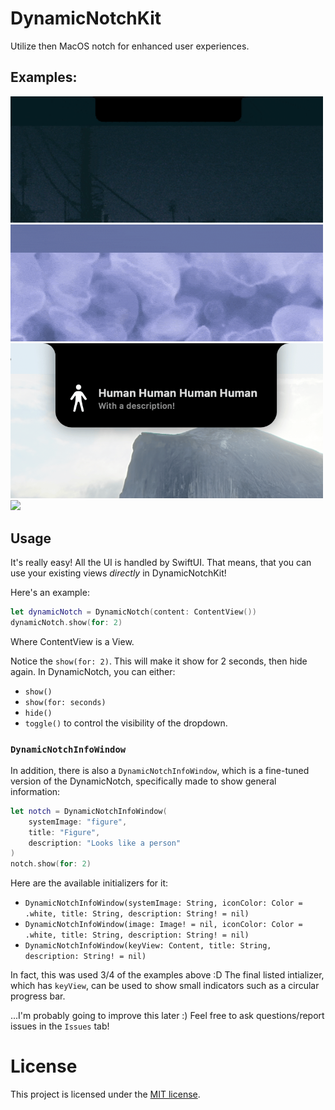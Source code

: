 # DynamicNotchKit
Utilize then MacOS notch for enhanced user experiences.

## Examples:

<img src="media/output-device.gif" width="500"/>

<img src="media/battery.gif" width="500"/>

<img src="media/info-panel.png" width="500"/>

<img src="media/window-management.gif" width="500"/>

## Usage

It's really easy! All the UI is handled by SwiftUI. That means, that you can use your existing views *directly* in DynamicNotchKit!

Here's an example:
```swift
let dynamicNotch = DynamicNotch(content: ContentView())
dynamicNotch.show(for: 2)
```

Where ContentView is a View.

Notice the `show(for: 2)`. This will make it show for 2 seconds, then hide again. In DynamicNotch, you can either:
- `show()`
- `show(for: seconds)`
- `hide()`
- `toggle()`
to control the visibility of the dropdown.

### `DynamicNotchInfoWindow`

In addition, there is also a `DynamicNotchInfoWindow`, which is a fine-tuned version of the DynamicNotch, specifically made to show general information:
```swift
let notch = DynamicNotchInfoWindow(
    systemImage: "figure",
    title: "Figure",
    description: "Looks like a person"
)
notch.show(for: 2)
```

Here are the available initializers for it:
- `DynamicNotchInfoWindow(systemImage: String, iconColor: Color = .white, title: String, description: String! = nil)`
- `DynamicNotchInfoWindow(image: Image! = nil, iconColor: Color = .white, title: String, description: String! = nil)`
- `DynamicNotchInfoWindow(keyView: Content, title: String, description: String! = nil)`

In fact, this was used 3/4 of the examples above :D
The final listed intializer, which has `keyView`, can be used to show small indicators such as a circular progress bar.

...I'm probably going to improve this later :)
Feel free to ask questions/report issues in the `Issues` tab!

# License

This project is licensed under the [MIT license](LICENSE).

